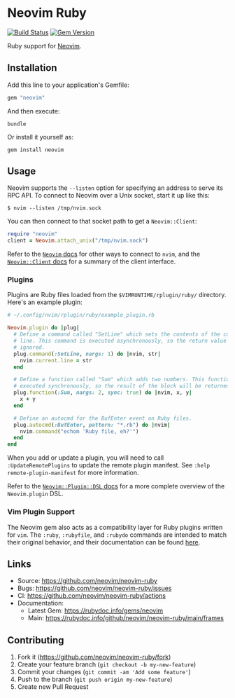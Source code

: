 # Neovim Ruby

[![Build Status](https://github.com/neovim/neovim-ruby/workflows/Tests/badge.svg)](https://github.com/neovim/neovim-ruby/actions)
[![Gem Version](https://badge.fury.io/rb/neovim.svg)](https://badge.fury.io/rb/neovim)

Ruby support for [Neovim](https://github.com/neovim/neovim).

## Installation

Add this line to your application's Gemfile:

```ruby
gem "neovim"
```

And then execute:

```shell
bundle
```

Or install it yourself as:

```shell
gem install neovim
```

## Usage

Neovim supports the `--listen` option for specifying an address to serve its RPC API. To connect to Neovim over a Unix socket, start it up like this:

```shell
$ nvim --listen /tmp/nvim.sock
```

You can then connect to that socket path to get a `Neovim::Client`:

```ruby
require "neovim"
client = Neovim.attach_unix("/tmp/nvim.sock")
```

Refer to the [`Neovim` docs](https://www.rubydoc.info/github/neovim/neovim-ruby/main/Neovim) for other ways to connect to `nvim`, and the [`Neovim::Client` docs](https://www.rubydoc.info/github/neovim/neovim-ruby/main/Neovim/Client) for a summary of the client interface.

### Plugins

Plugins are Ruby files loaded from the `$VIMRUNTIME/rplugin/ruby/` directory. Here's an example plugin:

```ruby
# ~/.config/nvim/rplugin/ruby/example_plugin.rb

Neovim.plugin do |plug|
  # Define a command called "SetLine" which sets the contents of the current
  # line. This command is executed asynchronously, so the return value is
  # ignored.
  plug.command(:SetLine, nargs: 1) do |nvim, str|
    nvim.current.line = str
  end

  # Define a function called "Sum" which adds two numbers. This function is
  # executed synchronously, so the result of the block will be returned to nvim.
  plug.function(:Sum, nargs: 2, sync: true) do |nvim, x, y|
    x + y
  end

  # Define an autocmd for the BufEnter event on Ruby files.
  plug.autocmd(:BufEnter, pattern: "*.rb") do |nvim|
    nvim.command("echom 'Ruby file, eh?'")
  end
end
```

When you add or update a plugin, you will need to call `:UpdateRemotePlugins` to update the remote plugin manifest. See `:help remote-plugin-manifest` for more information.

Refer to the [`Neovim::Plugin::DSL` docs](https://www.rubydoc.info/github/neovim/neovim-ruby/main/Neovim/Plugin/DSL) for a more complete overview of the `Neovim.plugin` DSL.

### Vim Plugin Support

The Neovim gem also acts as a compatibility layer for Ruby plugins written for `vim`. The `:ruby`, `:rubyfile`, and `:rubydo` commands are intended to match their original behavior, and their documentation can be found [here](https://neovim.io/doc/user/if_ruby.html).

## Links

* Source: <https://github.com/neovim/neovim-ruby>
* Bugs: <https://github.com/neovim/neovim-ruby/issues>
* CI: <https://github.com/neovim/neovim-ruby/actions>
* Documentation:
  * Latest Gem: <https://rubydoc.info/gems/neovim>
  * Main: <https://rubydoc.info/github/neovim/neovim-ruby/main/frames>

## Contributing

1. Fork it (<https://github.com/neovim/neovim-ruby/fork>)
2. Create your feature branch (`git checkout -b my-new-feature`)
3. Commit your changes (`git commit -am 'Add some feature'`)
4. Push to the branch (`git push origin my-new-feature`)
5. Create new Pull Request
